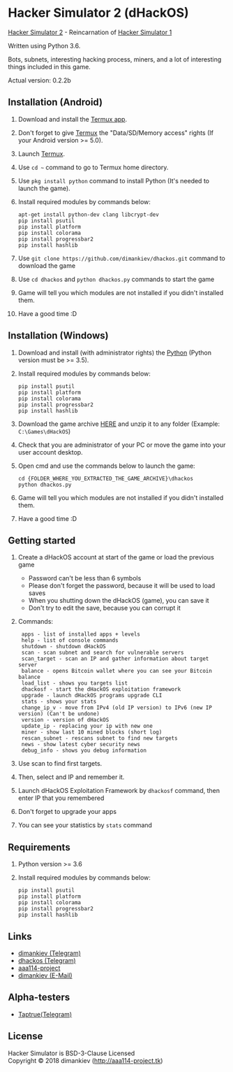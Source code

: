 Hacker Simulator 2 (dHackOS)
=============
[Hacker Simulator 2][1] - Reincarnation of [Hacker Simulator 1](https://github.com/dimankiev/hacker_sim)

Written using Python 3.6.

Bots, subnets, interesting hacking process, miners, and a lot of interesting things included in this game.

Actual version: 0.2.2b

Installation (Android)
-----------------------
1. Download and install the [Termux app][2].

2. Don't forget to give [Termux][2] the "Data/SD/Memory access" rights (If your Android version >= 5.0).

3. Launch [Termux][2].

4. Use `cd ~` command to go to Termux home directory.

5. Use `pkg install python` command to install Python (It's needed to launch the game).

6. Install required modules by commands below:
   ```
   apt-get install python-dev clang libcrypt-dev
   pip install psutil
   pip install platform
   pip install colorama
   pip install progressbar2
   pip install hashlib
   ```
7. Use `git clone https://github.com/dimankiev/dhackos.git` command to download the game

8. Use `cd dhackos` and `python dhackos.py` commands to start the game

9. Game will tell you which modules are not installed if you didn't installed them.

10. Have a good time :D

Installation (Windows)
-----------------------
1. Download and install (with administrator rights) the [Python][3] (Python version must be >= 3.5).

2. Install required modules by commands below:
   ```
   pip install psutil
   pip install platform
   pip install colorama
   pip install progressbar2
   pip install hashlib
   ```
3. Download the game archive [HERE][4] and unzip it to any folder (Example: `C:\Games\dHackOS`)

4. Check that you are administrator of your PC or move the game into your user account desktop.

5. Open cmd and use the commands below to launch the game:
   ```
   cd {FOLDER_WHERE_YOU_EXTRACTED_THE_GAME_ARCHIVE}\dhackos
   python dhackos.py
   ```
6. Game will tell you which modules are not installed if you didn't installed them.

7. Have a good time :D

Getting started
----------------
1. Create a dHackOS account at start of the game or load the previous game
   - Password can't be less than 6 symbols
   - Please don't forget the password, because it will be used to load saves
   - When you shutting down the dHackOS (game), you can save it
   - Don't try to edit the save, because you can corrupt it

2. Commands:
   ```
    apps - list of installed apps + levels
    help - list of console commands
    shutdown - shutdown dHackOS
    scan - scan subnet and search for vulnerable servers
    scan_target - scan an IP and gather information about target server
    balance - opens Bitcoin wallet where you can see your Bitcoin balance
    load_list - shows you targets list
    dhackosf - start the dHackOS exploitation framework
    upgrade - launch dHackOS programs upgrade CLI
    stats - shows your stats
    change_ip_v - move from IPv4 (old IP version) to IPv6 (new IP version) (Can't be undone)
    version - version of dHackOS
    update_ip - replacing your ip with new one
    miner - show last 10 mined blocks (short log)
    rescan_subnet - rescans subnet to find new targets
    news - show latest cyber security news
    debug_info - shows you debug information
   ```

3. Use scan to find first targets.

4. Then, select and IP and remember it.

5. Launch dHackOS Exploitation Framework by `dhackosf` command, then enter IP that you remembered

6. Don't forget to upgrade your apps

7. You can see your statistics by `stats` command

Requirements
----------------------

1. Python version >= 3.6

2. Install required modules by commands below:
   ```
   pip install psutil
   pip install platform
   pip install colorama
   pip install progressbar2
   pip install hashlib
   ```

Links
----------
- [dimankiev (Telegram)](https://t.me/dimankiev)
- [dhackos (Telegram)](https://t.me/dhackos)
- [aaa114-project](http://aaa114-project.tk)
- [dimankiev (E-Mail)](mailto:dimankiev@gmail.com)

Alpha-testers
-------------------
- [Taptrue(Telegram)](https://t.me/taptrue)

License
---------
Hacker Simulator is BSD-3-Clause Licensed  
Copyright © 2018 dimankiev (http://aaa114-project.tk)

[1]: https://github.com/dimankiev/dhackos
[2]: https://termux.com/
[3]: https://www.python.org/downloads/windows/
[4]: https://github.com/dimankiev/dhackos/archive/master.zip
[5]: https://dimankiev.github.io/dhackos/
